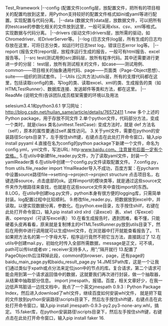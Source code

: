 ﻿Test_Rramework
    |--config (配置文件)config层，放配置文件，把所有的项目相关的配置均放到这里，用Python支持较好的配置文件格式如ini或yaml等进行配置。实现配置与代码分离。
    |--data   (数据文件)data层，放数据文件，可以把所有的testcase的参数化相关的文件放到这里，一般可采用xlsx、csv、xml等格式。实现数据与代码分离。
    |--drivers (驱动文件)drivers层，放所需的驱动，如Chromedriver、IEDriverServer等。
    |--log     (日志文件)log层，所有生成的日志均存放在这里，可将日志分类，如运行时日志test log，错误日志error log等。
    |--report  (报告文件)report层，放程序运行生成的报告，一般可有html报告、excel报告等。
    |--src test(测试用例)src源码层，放所有程序代码。其中还需要进行更进一步的分层：
        test层，放所有测试相关的文件，如case——测试用例、common——项目相关的抽象通用代码、page——页面类（Page-Object思想）、suite——组织的测试套件。
    |--Utils   (公共方法)utils层，所有的支撑代码都在这里，包括读取config的类、写log的类、读取excel、xml的类、生成报告的类（如HTMLTestRunner）、数据库连接、发送邮件等类和方法，都在这里。
    |--ReadMe  (说明文件)告诉团队成员框架需要的环境以及用法

selesium3.4.1和python3.6.1
学习网址：http://blog.csdn.net/huilan_same/article/details/76572411
1.new 多个上述的Python package，用于存放不同文件
2.单个python文件，代码部分方法，变成一个类时，就是class 类名(unittest.TestCase):
  变成方法时，就是 def 方法名（self），原本的属性要通过self.属性访问。
3.关于yml文件，需要在python的安装路径Scripts目录下，左手按住shift键，右键点击在此处打开命令窗口，输入pip install pyyaml
4.直接在名为config的python package下新建一个文件，命名为config.yml，yml文件，写法URL: http:www.baidu.com。注意冒号后面一定有个空格。
5.在utils中新建file_reader.py文件，为了读取yaml文件，封装一个yamlReader类
6.在utils中创建一个config.py文件读取配置文件。
7.config.py，from utils.file_reader import YmalReader导入不成功，百度方案：在pycharm中设置source路径file–>setting–>project–>project structure
  点击项目名，右键选择source，点击底部的ok。这样import的模块类等，就是通过这些source文件夹作为根路径来查找，也就是在这些source文件夹中查找import的东西。
8.LOG，在utils中创建log.py文件，python本身有很方便的logging库，只需简单封装。log配置过程中比较顺利。
9.修改file_reader.py。把数据放到excel中，并读取。以便实现数据分离，参数化。在python.exe目录，左手按住shilf，右键在此处打开命令窗口，输入pip install xlrd
  xlrd（读excel）表、xlwt（写excel）表、openpyxl（可读写excel表）
10.在看生成报告时，遇到困难，看不懂，只能硬着头皮再看看，原来就是复制博主的HTMLTestRunner.py放到utils目录下，然后在用例中进行调用就可以生成html文件，在浏览器中打开就能查看报告了。
11.如果把方法名的第一个字母大写，程序运行竟然不把它当方法，直接跳过了
12.在utils中创建mail.py，初始化时传入全部所需数据，message是正文，可不填，path可以传list或者str；receiver支持多人，用”;”隔开就行
13.配置了PageObjecth后注释掉此段，common的browser、page，还有page的baidu_main_page.py和baidu_result_page.py
14.JMESPath库，这是一个让我们通过类似于xpath或点分法来定位json中的节点的库。复合请求，第二个请求可能会用到第一个请求返回值中的数据，这就要我们再次进行封装，做一个抽取器，从结果中抽取部分信息。
  import jmespath，报错。百度，相关文章好少，在我一边低声骂脏话一边找文档中，我点了一个英文jmespath 0.9.3 : Python Package Index，然后进入download了whl文件，继续百度如何安装whl文件，
  就是把下载的文件放到python安装路径\scripts目录下，然后左手按住shift键，右键点击在此处打开命令窗口，输入pip install jmespath-0.9.3-py2.py3-none-any.whl，搞定。
15.faker库，在python安装路径\scripts目录下，然后左手按住shift键，右键点击在此处打开命令窗口，输入pip install faker
16.




